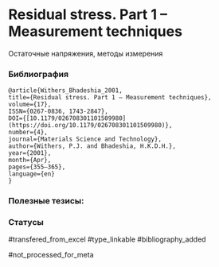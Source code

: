 # Residual stress. Part 1 – Measurement techniques

Остаточные напряжения, методы измерения

### Библиография
```
@article{Withers_Bhadeshia_2001,
title={Residual stress. Part 1 – Measurement techniques},
volume={17},
ISSN={0267-0836, 1743-2847},
DOI={[10.1179/026708301101509980](https://doi.org/10.1179/026708301101509980)},
number={4},
journal={Materials Science and Technology},
author={Withers, P.J. and Bhadeshia, H.K.D.H.},
year={2001},
month={Apr},
pages={355–365},
language={en}
}
```

### Полезные тезисы:

### Статусы
#transfered_from_excel 
#type_linkable 
#bibliography_added

#not_processed_for_meta

